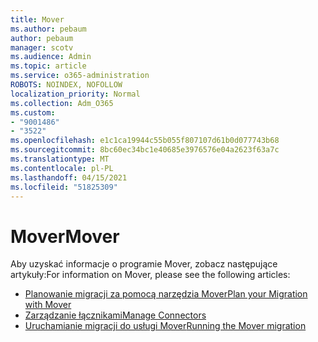 ```yaml
---
title: Mover
ms.author: pebaum
author: pebaum
manager: scotv
ms.audience: Admin
ms.topic: article
ms.service: o365-administration
ROBOTS: NOINDEX, NOFOLLOW
localization_priority: Normal
ms.collection: Adm_O365
ms.custom:
- "9001486"
- "3522"
ms.openlocfilehash: e1c1ca19944c55b055f807107d61b0d077743b68
ms.sourcegitcommit: 8bc60ec34bc1e40685e3976576e04a2623f63a7c
ms.translationtype: MT
ms.contentlocale: pl-PL
ms.lasthandoff: 04/15/2021
ms.locfileid: "51825309"
---
```

# <a name="mover"></a><span data-ttu-id="c06c2-102">Mover</span><span class="sxs-lookup"><span data-stu-id="c06c2-102">Mover</span></span>

<span data-ttu-id="c06c2-103">Aby uzyskać informacje o programie Mover, zobacz następujące artykuły:</span><span class="sxs-lookup"><span data-stu-id="c06c2-103">For information on Mover, please see the following articles:</span></span>

- [<span data-ttu-id="c06c2-104">Planowanie migracji za pomocą narzędzia Mover</span><span class="sxs-lookup"><span data-stu-id="c06c2-104">Plan your Migration with Mover</span></span>](https://docs.microsoft.com/sharepointmigration/mover-plan-migration)
- [<span data-ttu-id="c06c2-105">Zarządzanie łącznikami</span><span class="sxs-lookup"><span data-stu-id="c06c2-105">Manage Connectors</span></span>](https://docs.microsoft.com/sharepointmigration/mover-manage-connectors)
- [<span data-ttu-id="c06c2-106">Uruchamianie migracji do usługi Mover</span><span class="sxs-lookup"><span data-stu-id="c06c2-106">Running the Mover migration</span></span>](https://docs.microsoft.com/sharepointmigration/mover-running-migration)
